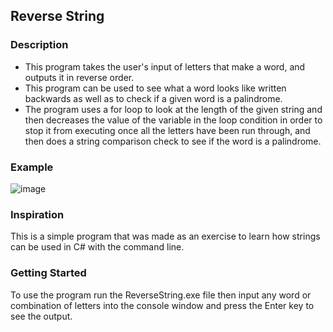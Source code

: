 ## Reverse String

### Description

- This program takes the user's input of letters that make a word, and outputs it in reverse order.
- This program can be used to see what a word looks like written backwards as well as to check if a given word is a palindrome.
- The program uses a for loop to look at the length of the given string and then decreases the value of the variable in the loop condition in order to stop it from executing once all the letters have been run through, and then does a string comparison check to see if the word is a palindrome. 

### Example
![image](https://user-images.githubusercontent.com/62300593/211227729-ad5778c3-7070-4054-970d-2954f7e5b253.png)

### Inspiration

This is a simple program that was made as an exercise to learn how strings can be used in C# with the command line.

### Getting Started

To use the program run the ReverseString.exe file then input any word or combination of letters into the console window and press the Enter key to see the output.
